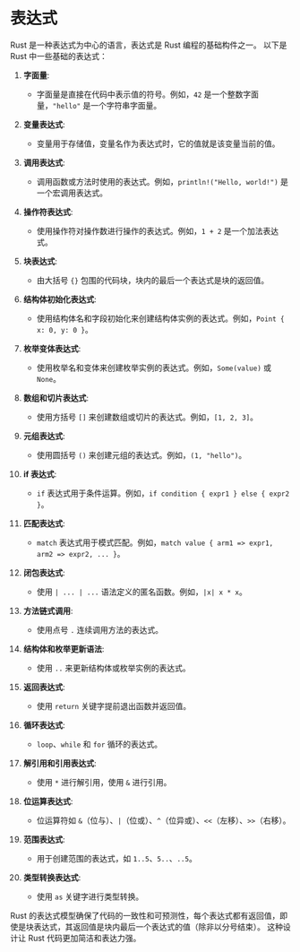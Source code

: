 # 表达式

Rust 是一种表达式为中心的语言，表达式是 Rust 编程的基础构件之一。
以下是 Rust 中一些基础的表达式：

1. **字面量**:
   - 字面量是直接在代码中表示值的符号。例如，`42` 是一个整数字面量，`"hello"` 是一个字符串字面量。

2. **变量表达式**:
   - 变量用于存储值，变量名作为表达式时，它的值就是该变量当前的值。

3. **调用表达式**:
   - 调用函数或方法时使用的表达式。例如，`println!("Hello, world!")` 是一个宏调用表达式。

4. **操作符表达式**:
   - 使用操作符对操作数进行操作的表达式。例如，`1 + 2` 是一个加法表达式。

5. **块表达式**:
   - 由大括号 `{}` 包围的代码块，块内的最后一个表达式是块的返回值。

6. **结构体初始化表达式**:
   - 使用结构体名和字段初始化来创建结构体实例的表达式。例如，`Point { x: 0, y: 0 }`。

7. **枚举变体表达式**:
   - 使用枚举名和变体来创建枚举实例的表达式。例如，`Some(value)` 或 `None`。

8. **数组和切片表达式**:
   - 使用方括号 `[]` 来创建数组或切片的表达式。例如，`[1, 2, 3]`。

9. **元组表达式**:
   - 使用圆括号 `()` 来创建元组的表达式。例如，`(1, "hello")`。

10. **if 表达式**:
    - `if` 表达式用于条件运算。例如，`if condition { expr1 } else { expr2 }`。

11. **匹配表达式**:
    - `match` 表达式用于模式匹配。例如，`match value { arm1 => expr1, arm2 => expr2, ... }`。

12. **闭包表达式**:
    - 使用 `| ... | ...` 语法定义的匿名函数。例如，`|x| x * x`。

13. **方法链式调用**:
    - 使用点号 `.` 连续调用方法的表达式。

14. **结构体和枚举更新语法**:
    - 使用 `..` 来更新结构体或枚举实例的表达式。

15. **返回表达式**:
    - 使用 `return` 关键字提前退出函数并返回值。

16. **循环表达式**:
    - `loop`、`while` 和 `for` 循环的表达式。

17. **解引用和引用表达式**:
    - 使用 `*` 进行解引用，使用 `&` 进行引用。

18. **位运算表达式**:
    - 位运算符如 `&`（位与）、`|`（位或）、`^`（位异或）、`<<`（左移）、`>>`（右移）。

19. **范围表达式**:
    - 用于创建范围的表达式，如 `1..5`、`5..`、`..5`。

20. **类型转换表达式**:
    - 使用 `as` 关键字进行类型转换。

Rust 的表达式模型确保了代码的一致性和可预测性，每个表达式都有返回值，即使是块表达式，其返回值是块内最后一个表达式的值（除非以分号结束）。
这种设计让 Rust 代码更加简洁和表达力强。
